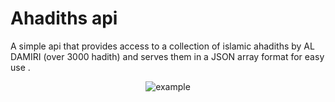 # Ahadiths api

A simple api that provides access to a collection of islamic ahadiths by AL DAMIRI (over 3000 hadith) and serves them in a JSON array format for easy use .

<div align="center">
<img
              src="https://firebasestorage.googleapis.com/v0/b/stocking-pictures.appspot.com/o/example.png?alt=media&token=3c94b30e-ba45-41f9-b36a-a266c647d847"
              alt="example"/>
   
</div>
